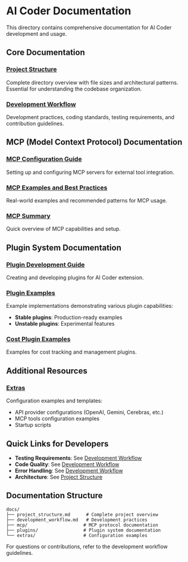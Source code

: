 # AI Coder Documentation

This directory contains comprehensive documentation for AI Coder development and usage.

## Core Documentation

### [Project Structure](project_structure.md)
Complete directory overview with file sizes and architectural patterns. Essential for understanding the codebase organization.

### [Development Workflow](development_workflow.md)
Development practices, coding standards, testing requirements, and contribution guidelines.

## MCP (Model Context Protocol) Documentation

### [MCP Configuration Guide](mcp/configuration_guide.md)
Setting up and configuring MCP servers for external tool integration.

### [MCP Examples and Best Practices](mcp/examples_and_best_practices.md)
Real-world examples and recommended patterns for MCP usage.

### [MCP Summary](mcp/SUMMARY.md)
Quick overview of MCP capabilities and setup.

## Plugin System Documentation

### [Plugin Development Guide](plugins/README.md)
Creating and developing plugins for AI Coder extension.

### [Plugin Examples](plugins/examples/)
Example implementations demonstrating various plugin capabilities:
- **Stable plugins**: Production-ready examples
- **Unstable plugins**: Experimental features

### [Cost Plugin Examples](plugins/examples/README_COST_PLUGINS.md)
Examples for cost tracking and management plugins.

## Additional Resources

### [Extras](extras/)
Configuration examples and templates:
- API provider configurations (OpenAI, Gemini, Cerebras, etc.)
- MCP tools configuration examples
- Startup scripts

## Quick Links for Developers

- **Testing Requirements**: See [Development Workflow](development_workflow.md#testing-requirements)
- **Code Quality**: See [Development Workflow](development_workflow.md#code-quality)
- **Error Handling**: See [Development Workflow](development_workflow.md#error-handling-guidelines)
- **Architecture**: See [Project Structure](project_structure.md#key-architectural-patterns)

## Documentation Structure

```
docs/
├── project_structure.md      # Complete project overview
├── development_workflow.md   # Development practices
├── mcp/                     # MCP protocol documentation
├── plugins/                 # Plugin system documentation
└── extras/                  # Configuration examples
```

For questions or contributions, refer to the development workflow guidelines.